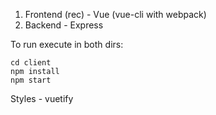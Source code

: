 1. Frontend (rec) - Vue (vue-cli with webpack)
2. Backend - Express 

To run execute in both dirs:
```
cd client
npm install
npm start
```

Styles - vuetify
